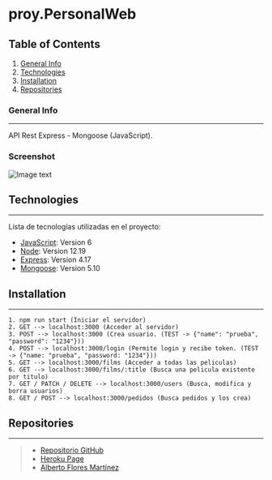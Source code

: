 # proy.PersonalWeb

## Table of Contents
1. [General Info](#general-info)
2. [Technologies](#technologies)
3. [Installation](#installation)
4. [Repositories](#repositories)

### General Info
***
API Rest Express - Mongoose (JavaScript).
### Screenshot
![Image text](https://images.meteociel.fr/im/8199/videoclubAPI_utn1.png)
## Technologies
***
Lista de tecnologías utilizadas en el proyecto:
* [JavaScript](https://html.spec.whatwg.org/multipage/): Version 6 
* [Node](https://html.spec.whatwg.org/multipage/): Version 12.19 
* [Express](https://html.spec.whatwg.org/multipage/): Version 4.17
* [Mongoose](https://html.spec.whatwg.org/multipage/): Version 5.10 
## Installation
***
``` 
1. npm run start (Iniciar el servidor)
2. GET --> localhost:3000 (Acceder al servidor)
3. POST --> localhost:3000 (Crea usuario. (TEST -> {"name": "prueba", "password": "1234"}))
4. POST --> localhost:3000/login (Permite login y recibe token. (TEST -> {"name: "prueba", "password: "1234"}))
5. GET --> localhost:3000/films (Acceder a todas las peliculas)
6. GET --> localhost:3000/films/:title (Busca una pelicula existente por titulo)
7. GET / PATCH / DELETE --> localhost:3000/users (Busca, modifica y borra usuarios)
8. GET / POST --> localhost:3000/pedidos (Busca pedidos y los crea)

```
## Repositories
***
> * [Repositorio GitHub](https://github.com/AlFlores10/proy.Videoclub-API.git)
> * [Heroku Page](https://proy-videoclub-api.herokuapp.com/)
> * [Alberto Flores Martínez](https://github.com/AlFlores10)



